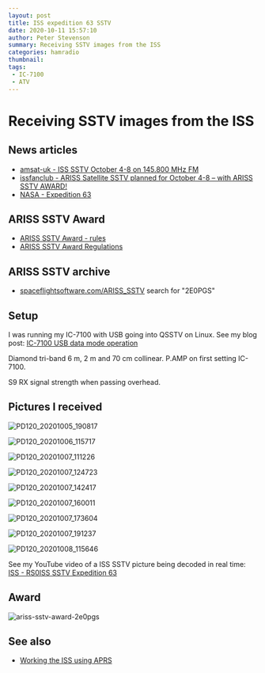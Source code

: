 ```yaml
---
layout: post
title: ISS expedition 63 SSTV
date: 2020-10-11 15:57:10
author: Peter Stevenson
summary: Receiving SSTV images from the ISS
categories: hamradio
thumbnail:
tags:
 - IC-7100
 - ATV
---
```


# Receiving SSTV images from the ISS

## News articles

* [amsat-uk - ISS SSTV October 4-8 on 145.800 MHz FM](https://amsat-uk.org/2020/10/03/iss-sstv-october-4-8-on-145-800-mhz-fm/)
* [issfanclub - ARISS Satellite SSTV planned for October 4-8 – with ARISS SSTV AWARD!](https://issfanclub.eu/2020/10/02/ariss-satellite-sstv-planned-for-october-4-8-with-ariss-sstv-award/)
* [NASA - Expedition 63](https://www.nasa.gov/mission_pages/station/expeditions/expedition63/index.html)

## ARISS SSTV Award

* [ARISS SSTV Award - rules](https://ariss.pzk.org.pl/sstv/)
* [ARISS SSTV Award Regulations](https://ariss.pzk.org.pl/sstv/doc/2017-08-06.pdf)

## ARISS SSTV archive

* [spaceflightsoftware.com/ARISS_SSTV](https://www.spaceflightsoftware.com/ARISS_SSTV/bycallsign.php) search for "2E0PGS"

## Setup

I was running my IC-7100 with USB going into QSSTV on Linux. See my blog post: [IC-7100 USB data mode operation](https://2e0pgs.github.io/blog/hamradio/2020/07/29/ic-7100-usb-data-mode-operation/)

Diamond tri-band 6 m, 2 m and 70 cm collinear. P.AMP on first setting IC-7100.

S9 RX signal strength when passing overhead.

## Pictures I received

![PD120_20201005_190817](/blog/assets/2020-10-11/PD120_20201005_190817.png)

![PD120_20201006_115717](/blog/assets/2020-10-11/PD120_20201006_115717.png)

![PD120_20201007_111226](/blog/assets/2020-10-11/PD120_20201007_111226.png)

![PD120_20201007_124723](/blog/assets/2020-10-11/PD120_20201007_124723.png)

![PD120_20201007_142417](/blog/assets/2020-10-11/PD120_20201007_142417.png)

![PD120_20201007_160011](/blog/assets/2020-10-11/PD120_20201007_160011.png)

![PD120_20201007_173604](/blog/assets/2020-10-11/PD120_20201007_173604.png)

![PD120_20201007_191237](/blog/assets/2020-10-11/PD120_20201007_191237.png)

![PD120_20201008_115646](/blog/assets/2020-10-11/PD120_20201008_115646.png)

See my YouTube video of a ISS SSTV picture being decoded in real time: [ISS - RS0ISS SSTV Expedition 63](https://youtu.be/h9kOGApdnd8)

## Award

![ariss-sstv-award-2e0pgs](/blog/assets/2020-10-11/ariss-sstv-award-2e0pgs.png)

## See also

* [Working the ISS using APRS](https://2e0pgs.github.io/blog/hamradio/2020/10/02/working-the-iss-using-aprs/)